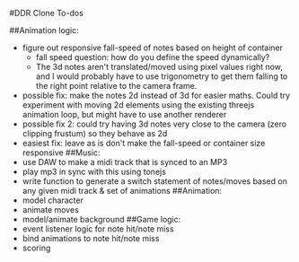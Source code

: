 #DDR Clone To-dos

##Animation logic:
- figure out responsive fall-speed of notes based on height of container
  - fall speed question: how do you define the speed dynamically?
  - The 3d notes aren't translated/moved using pixel values right now, and I would probably have to use trigonometry to get them falling to the right point relative to the camera frame.
 - possible fix: make the notes 2d instead of 3d for easier maths. Could try experiment with moving 2d elements using the existing threejs animation loop, but might have to use another renderer
 - possible fix 2: could try having 3d notes very close to the camera (zero clipping frustum) so they behave as 2d
 - easiest fix: leave as is don't make the fall-speed or container size responsive
##Music:
- use DAW to make a midi track that is synced to an MP3
- play mp3 in sync with this using tonejs
- write function to generate a switch statement of notes/moves based on any given midi track & set of animations
##Animation:
- model character
- animate moves
- model/animate background
##Game logic:
- event listener logic for note hit/note miss
- bind animations to note hit/note miss
- scoring
